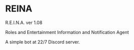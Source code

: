 # REINA

R.E.I.N.A. ver 1.08

Roles and Entertainment Information and Notification Agent

A simple bot at 22/7 Discord server. 